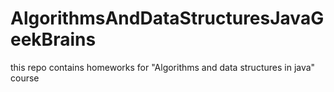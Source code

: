 # AlgorithmsAndDataStructuresJavaGeekBrains
this repo contains homeworks for "Algorithms and data structures in java" course
